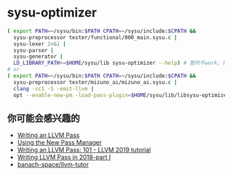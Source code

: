 # sysu-optimizer

```bash
( export PATH=~/sysu/bin:$PATH CPATH=~/sysu/include:$CPATH &&
  sysu-preprocessor tester/functional/000_main.sysu.c |
  sysu-lexer 2>&1 |
  sysu-parser |
  sysu-generator |
  LD_LIBRARY_PATH+=$HOME/sysu/lib sysu-optimizer --help) # 暂时不work，待fix
# or
( export PATH=~/sysu/bin:$PATH CPATH=~/sysu/include:$CPATH &&
  sysu-preprocessor tester/mizuno_ai/mizuno_ai.sysu.c |
  clang -cc1 -S -emit-llvm |
  opt --enable-new-pm -load-pass-plugin=$HOME/sysu/lib/libsysu-optimizer-plugin.so -passes="print<static-cc>" -disable-output)
```

## 你可能会感兴趣的

- [Writing an LLVM Pass](https://releases.llvm.org/13.0.1/docs/WritingAnLLVMNewPMPass.html)
- [Using the New Pass Manager](https://releases.llvm.org/13.0.1/docs/NewPassManager.html)
- [Writing an LLVM Pass: 101 - LLVM 2019 tutorial](https://llvm.org/devmtg/2019-10/slides/Warzynski-WritingAnLLVMPass.pdf)
- [Writing LLVM Pass in 2018-part I](https://medium.com/@mshockwave/writing-llvm-pass-in-2018-part-i-531c700e85eb)
- [banach-space/llvm-tutor](https://github.com/banach-space/llvm-tutor)
